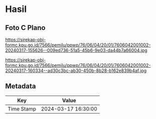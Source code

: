 # Hasil

## Foto C Plano

https://sirekap-obj-formc.kpu.go.id/7566/pemilu/ppwp/76/06/04/20/01/7606042001002-20240317-155626--009ed736-51a5-45b6-9e03-da44b7a66004.jpg

https://sirekap-obj-formc.kpu.go.id/7566/pemilu/ppwp/76/06/04/20/01/7606042001002-20240317-160334--ad30c3bc-ab30-450b-8b28-b162e839b4af.jpg


## Metadata

| Key        | Value               |
| ---------- | ------------------- |
| Time Stamp | 2024-03-17 16:30:00 |



